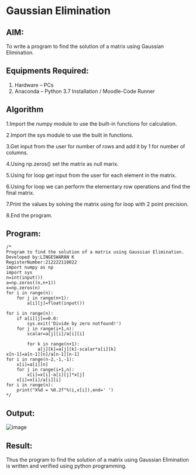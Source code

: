 # Gaussian Elimination

## AIM:
To write a program to find the solution of a matrix using Gaussian Elimination.

## Equipments Required:
1. Hardware – PCs
2. Anaconda – Python 3.7 Installation / Moodle-Code Runner

## Algorithm
1.Import the numpy module to use the built-in functions for calculation.

2.Import the sys module to use the built in functions.

3.Get input from the user for number of rows and add it by 1 for number of columns.

4.Using np.zeros() set the matrix as null marix.

5.Using for loop get input from the user for each element in the matrix.

6.Using for loop we can perform the elementary row operations and find the final matrix.

7.Print the values by solving the matrix using for loop with 2 point precision.

8.End the program.

## Program:
```
/*
Program to find the solution of a matrix using Gaussian Elimination.
Developed by:LINGESWARAN K
RegisterNumber:212222110022
import numpy as np
import sys
n=int(input())
a=np.zeros((n,n+1))
x=np.zeros(n)
for i in range(n):
    for j in range(n+1):
        a[i][j]=float(input())
        
for i in range(n):
    if a[i][j]==0.0:
        sys.exit('Divide by zero notfound!')
    for j in range(i+1,n):
        scalar=a[j][i]/a[i][i]
    
        for k in range(n+1):
            a[j][k]=a[j][k]-scalar*a[i][k]
x[n-1]=a[n-1][n]/a[n-1][n-1]
for i in range(n-2,-1,-1):
    x[i]=a[i][n]
    for j in range(i+1,n):
        x[i]=x[i]-a[i][j]*x[j]
    x[i]=x[i]/a[i][i]
for i in range(n):
    print("X%d = %0.2f"%(i,x[i]),end=' ')
*/
```

## Output:
![image](https://github.com/Lingeswaran04/Gaussian/assets/119103865/b0885384-868d-4077-b8f7-3d167785122d)


## Result:
Thus the program to find the solution of a matrix using Gaussian Elimination is written and verified using python programming.

